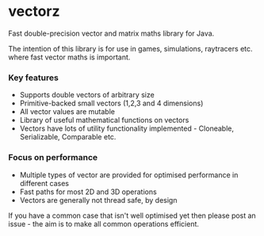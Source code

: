 # vectorz

Fast double-precision vector and matrix maths library for Java.

The intention of this library is for use in games, simulations, raytracers etc. 
where fast vector maths is important.

### Key features

 - Supports double vectors of arbitrary size
 - Primitive-backed small vectors (1,2,3 and 4 dimensions)
 - All vector values are mutable
 - Library of useful mathematical functions on vectors
 - Vectors have lots of utility functionality implemented - Cloneable, Serializable, Comparable etc.

### Focus on performance

 - Multiple types of vector are provided for optimised performance in different cases
 - Fast paths for most 2D and 3D operations
 - Vectors are generally not thread safe, by design
 
 If you have a common case that isn't well optimised yet then please post an issue - the aim is to make all common operations efficient.